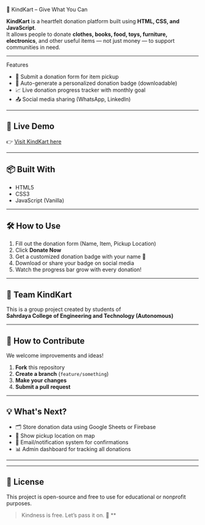 💛 KindKart – Give What You Can 

**KindKart** is a heartfelt donation platform built using **HTML, CSS, and JavaScript**.  
It allows people to donate **clothes, books, food, toys, furniture, electronics**, and other useful items — not just money — to support communities in need.

---

 Features

- 🧾 Submit a donation form for item pickup
- 🏅 Auto-generate a personalized donation badge (downloadable)
- 📈 Live donation progress tracker with monthly goal
- 📤 Social media sharing (WhatsApp, LinkedIn)


---

## 🔗 Live Demo

👉 [Visit KindKart here](https://ibm-website-creation.github.io/group-project/)

---

## 📦 Built With

- HTML5  
- CSS3  
- JavaScript (Vanilla)

---

## 🛠️ How to Use

1. Fill out the donation form (Name, Item, Pickup Location)
2. Click **Donate Now**
3. Get a customized donation badge with your name 🏅
4. Download or share your badge on social media
5. Watch the progress bar grow with every donation!

---

## 🤝 Team KindKart

This is a group project created by students of  
**Sahrdaya College of Engineering and Technology (Autonomous)**

---

## 📣 How to Contribute

We welcome improvements and ideas!

1. **Fork** this repository  
2. **Create a branch** (`feature/something`)  
3. **Make your changes**  
4. **Submit a pull request**

---

## 💡 What's Next?

- 🗂 Store donation data using Google Sheets or Firebase  
- 📍 Show pickup location on map  
- 🔔 Email/notification system for confirmations  
- 📊 Admin dashboard for tracking all donations

---

---

## 📜 License

This project is open-source and free to use for educational or nonprofit purposes.

> Kindness is free. Let’s pass it on. 💛
**
